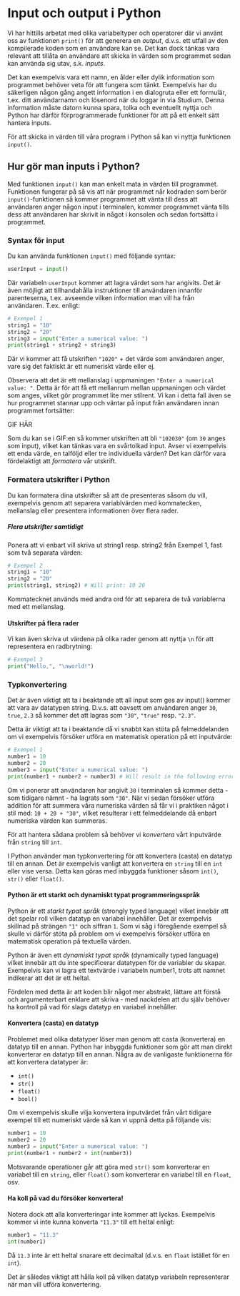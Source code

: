 # Input och output i Python 
Vi har hittills arbetat med olika variabeltyper och operatorer där vi använt oss av funktionen `print()` för att generera en _output_, d.v.s. ett utfall av den kompilerade koden som en användare kan se. Det kan dock tänkas vara relevant att tillåta en användare att skicka in värden som programmet sedan kan använda sig utav, s.k. _inputs_.

Det kan exempelvis vara ett namn, en ålder eller dylik information som programmet behöver veta för att fungera som tänkt. Exempelvis har du säkerligen någon gång angett information i en dialogruta eller ett formulär, t.ex. ditt användarnamn och lösenord när du loggar in via Studium. Denna information måste datorn kunna spara, tolka och eventuellt nyttja och Python har därför förprogrammerade funktioner för att på ett enkelt sätt hantera inputs.

För att skicka in värden till våra program i Python så kan vi nyttja funktionen `input()`.

## Hur gör man inputs i Python?
Med funktionen `input()` kan man enkelt mata in värden till programmet. Funktionen fungerar på så vis att när programmet når kodraden som berör `input()`-funktionen så kommer programmet att vänta till dess att användaren anger någon input i terminalen, kommer programmet vänta tills dess att användaren har skrivit in något i konsolen och sedan fortsätta i programmet.

### Syntax för input
Du kan använda funktionen `input()` med följande syntax:
```python
userInput = input()
```
Där variabeln `userInput` kommer att lagra värdet som har angivits. Det är även möjligt att tillhandahålla instruktioner till användaren innanför parenteserna, t.ex. avseende vilken information man vill ha från användaren. T.ex. enligt:
```python
# Exempel 1
string1 = "10"
string2 = "20"
string3 = input("Enter a numerical value: ")
print(string1 + string2 + string3)
```
Där vi kommer att få utskriften `"1020"` + det värde som användaren anger, vare sig det faktiskt är ett numeriskt värde eller ej.

Observera att det är ett mellanslag i uppmaningen `"Enter a numerical value: "`. Detta är för att få ett mellanrum mellan uppmaningen och värdet som anges, vilket gör programmet lite mer stilrent. Vi kan i detta fall även se hur programmet stannar upp och väntar på input från användaren innan programmet fortsätter:

GIF HÄR

Som du kan se i GIF:en så kommer utskriften att bli `"102030"` (om `30` anges som input), vilket kan tänkas vara en svårtolkad input. Avser vi exempelvis ett enda värde, en talföljd eller tre individuella värden? Det kan därför vara fördelaktigt att _formatera_ vår utskrift.

### Formatera utskrifter i Python
Du kan formatera dina utskrifter så att de presenteras såsom du vill, exempelvis genom att separera variablvärden med kommatecken, mellanslag eller presentera informationen över flera rader.

##### Flera utskrifter samtidigt
Ponera att vi enbart vill skriva ut string1 resp. string2 från Exempel 1, fast som två separata värden:
```python
# Exempel 2
string1 = "10"
string2 = "20"
print(string1, string2) # Will print: 10 20
```
Kommatecknet används med andra ord för att separera de två variablerna med ett mellanslag.

#### Utskrifter på flera rader
Vi kan även skriva ut värdena på olika rader genom att nyttja `\n` för att representera en radbrytning:
```python
# Exempel 3
print("Hello,", "\nworld!")
```

### Typkonvertering
Det är även viktigt att ta i beaktande att all input som ges av input() kommer att vara av datatypen string. D.v.s. att oavsett om användaren anger `30`, `true`, `2.3` så kommer det att lagras som `"30"`, `"true"` resp. `"2.3"`.

Detta är viktigt att ta i beaktande då vi snabbt kan stöta på felmeddelanden om vi exempelvis försöker utföra en matematisk operation på ett inputvärde:
```python
# Exempel 1
number1 = 10
number2 = 20
number3 = input("Enter a numerical value: ")
print(number1 + number2 + number3) # Will result in the following error: TypeError: unsupported operand type(s) for +: 'int' and 'str'
```
Om vi ponerar att användaren har angivit `30` i terminalen så kommer detta - som tidigare nämnt - ha lagrats som `"30"`. När vi sedan försöker utföra addition för att summera våra numeriska värden så får vi i praktiken något i stil med: `10 + 20 + "30"`, vilket resulterar i ett felmeddelande då enbart numeriska värden kan summeras.

För att hantera sådana problem så behöver vi _konvertera_ vårt inputvärde från `string` till `int`.

I Python använder man typkonvertering för att konvertera (casta) en datatyp till en annan. Det är exempelvis vanligt att konvertera en `string` till en `int` eller vise versa. Detta kan göras med inbyggda funktioner såsom `int()`, `str()` eller `float()`.

#### Python är ett starkt och dynamiskt typat programmeringsspråk
Python är ett _starkt typat språk_ (strongly typed language) vilket innebär att det spelar roll vilken datatyp en variabel innehåller. Det är exempelvis skillnad på strängen `"1"` och siffran `1`. Som vi såg i föregående exempel så skulle vi därför stöta på problem om vi exempelvis försöker utföra en matematisk operation på textuella värden.

Python är även ett _dynamiskt typat språk_ (dynamically typed language) vilket innebär att du inte specificerar datatypen för de variabler du skapar. Exempelvis kan vi lagra ett textvärde i variabeln number1, trots att namnet indikerar att det är ett heltal. 

Fördelen med detta är att koden blir något mer abstrakt, lättare att förstå och argumenterbart enklare att skriva - med nackdelen att du själv behöver ha kontroll på vad för slags datatyp en variabel innehåller.

#### Konvertera (casta) en datatyp
Problemet med olika datatyper löser man genom att casta (konvertera) en datatyp till en annan. Python har inbyggda funktioner som gör att man direkt konverterar en datatyp till en annan. Några av de vanligaste funktionerna för att konvertera datatyper är:

* `int()`
* `str()`
* `float()`
* `bool()`

Om vi exempelvis skulle vilja konvertera inputvärdet från vårt tidigare exempel till ett numeriskt värde så kan vi uppnå detta på följande vis:
```python
number1 = 10
number2 = 20
number3 = input("Enter a numerical value: ")
print(number1 + number2 + int(number3))
```

Motsvarande operationer går att göra med `str()` som konverterar en variabel till en `string`, eller `float()` som konverterar en variabel till en `float`, osv.

#### Ha koll på vad du försöker konvertera!
Notera dock att alla konverteringar inte kommer att lyckas. Exempelvis kommer vi inte kunna konverta `"11.3"` till ett heltal enligt:
```python
number1 = "11.3"
int(number1) 
```
Då `11.3` inte är ett heltal snarare ett decimaltal (d.v.s. en `float` istället för en `int`).

Det är således viktigt att hålla koll på vilken datatyp variabeln representerar när man vill utföra konvertering.
